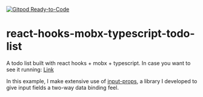 [![Gitpod Ready-to-Code](https://img.shields.io/badge/Gitpod-Ready--to--Code-blue?logo=gitpod)](https://gitpod.io/#https://github.com/jpmtrabbold/react-hooks-mobx-typescript-todo-list) 

# react-hooks-mobx-typescript-todo-list
A todo list built with react hooks + mobx + typescript. In case you want to see it running: [Link](https://jpmtrabbold.github.io/react-hooks-mobx-typescript-todo-list)

In this example, I make extensive use of [input-props](https://github.com/jpmtrabbold/input-props), a library I developed to give input fields a two-way data binding feel.
